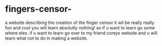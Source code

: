 # fingers-censor-
a website describing the creation of the finger censor 
it wll be really really fun and cool you will learn absolutly nothing! so if u want to learn go some where eles. 
if u want to learn go over to my friend coreys website and u will learn what not to do in making a website. 
